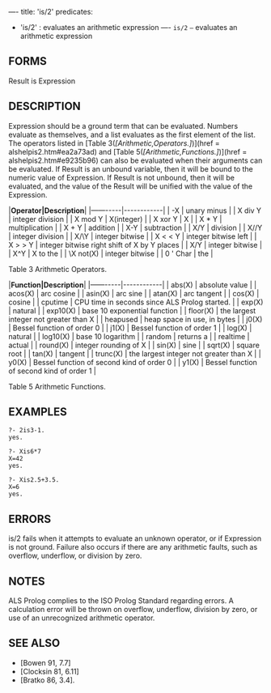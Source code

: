 —-
title: 'is/2'
predicates:
 - 'is/2' : evaluates an arithmetic expression
—-
`is/2` `—` evaluates an arithmetic expression


## FORMS

Result is Expression


## DESCRIPTION

Expression should be a ground term that can be evaluated. Numbers evaluate as themselves, and a list evaluates as the first element of the list. The operators listed in
[Table 3(_[Arithmetic,Operators.]_)](href = alshelpis2.htm#ea2a73ad)
and
[Table 5(_[Arithmetic,Functions.]_)](href = alshelpis2.htm#e9235b96)
can also be evaluated when their arguments can be evaluated. If Result is an unbound variable, then it will be bound to the numeric value of Expression. If Result is not unbound, then it will be evaluated, and the value of the Result will be unified with the value of the Expression.





|**Operator|Description**|
|——-----|------------|
| -X | unary minus | 
| X div Y | integer division | 
| X mod Y | X(integer) | 
| X xor Y | X | 
| X * Y | multiplication | 
| X + Y | addition | 
| X-Y | subtraction | 
| X/Y | division | 
| X//Y | integer division | 
| X/\Y | integer bitwise | 
| X &lt; &lt; Y | integer bitwise left | 
| X &gt; &gt; Y | integer bitwise right shift of X by Y places | 
| X\/Y | integer bitwise | 
| X^Y | X to the | 
| \X not(X) | integer bitwise | 
| 0 ' Char | the | 


Table 3
Arithmetic Operators.





|**Function|Description**|
|——-----|------------|
| abs(X) | absolute value | 
| acos(X) | arc cosine | 
| asin(X) | arc sine | 
| atan(X) | arc tangent | 
| cos(X) | cosine | 
| cputime | CPU time in seconds since ALS Prolog started. | 
| exp(X) | natural | 
| exp10(X) | base 10 exponential function | 
| floor(X) | the largest integer not greater than X | 
| heapused | heap space in use, in bytes | 
| j0(X) | Bessel function of order 0 | 
| j1(X) | Bessel function of order 1 | 
| log(X) | natural | 
| log10(X) | base 10 logarithm | 
| random | returns a | 
| realtime | actual | 
| round(X) | integer rounding of X | 
| sin(X) | sine | 
| sqrt(X) | square root | 
| tan(X) | tangent | 
| trunc(X) | the largest integer not greater than X | 
| y0(X) | Bessel function of second kind of order 0 | 
| y1(X) | Bessel function of second kind of order 1 | 


Table 5
Arithmetic Functions.


## EXAMPLES

```
?- 2is3-1.
yes.
```

```
?- Xis6*7
X=42
yes.
```

```
?- Xis2.5+3.5.
X=6
yes.
```


## ERRORS

is/2 fails when it attempts to evaluate an unknown operator, or if Expression is not ground. Failure also occurs if there are any arithmetic faults, such as overflow, underflow, or division by zero.


## NOTES

ALS Prolog complies to the ISO Prolog Standard regarding errors. A calculation error will be thrown on overflow, underflow, division by zero, or use of an unrecognized arithmetic operator.


## SEE ALSO

- [Bowen 91, 7.7]
- [Clocksin 81, 6.11]
- [Bratko 86, 3.4]. 
